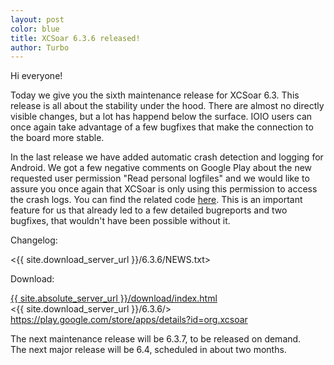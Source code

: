 ```yaml
---
layout: post
color: blue
title: XCSoar 6.3.6 released!
author: Turbo
---
```

Hi everyone!

Today we give you the sixth maintenance release for XCSoar 6.3. This release
is all about the stability under the hood. There are almost no directly visible
changes, but a lot has happend below the surface. IOIO users can once again
take advantage of a few bugfixes that make the connection to the board more
stable. 

In the last release we have added automatic crash detection and logging for
Android. We got a few negative comments on Google Play about the new requested
user permission "Read personal logfiles" and we would like to assure you once
again that XCSoar is only using this permission to access the crash logs. You
can find the related code
[here](http://git.xcsoar.org/cgit/master/xcsoar.git/tree/src/Android/LogCat.cpp).
This is an important feature for us that already led to a few detailed
bugreports and two bugfixes, that wouldn't have been possible without it.

Changelog:

  <{{ site.download_server_url }}/6.3.6/NEWS.txt>

Download:

  [{{ site.absolute_server_url }}/download/index.html](/download/index.html)  
  <{{ site.download_server_url }}/6.3.6/>  
  <https://play.google.com/store/apps/details?id=org.xcsoar>

The next maintenance release will be 6.3.7, to be released on demand.  
The next major release will be 6.4, scheduled in about two months.
